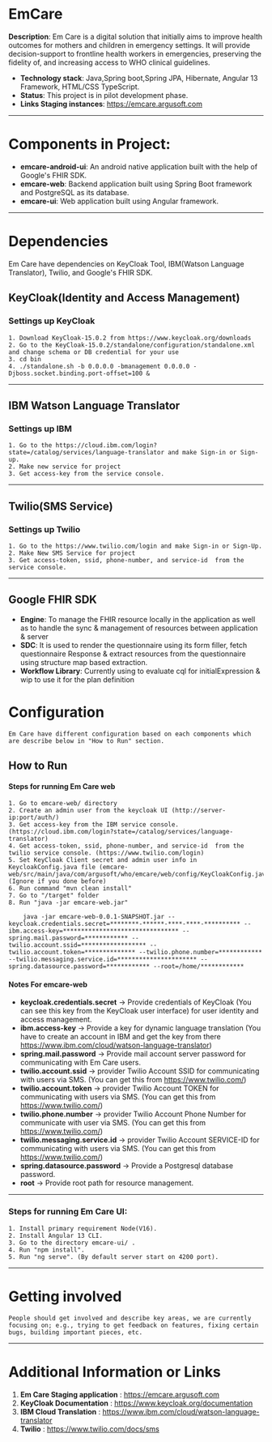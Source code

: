# EmCare

 **Description**: Em Care is a digital solution that initially aims to improve health outcomes for mothers and children in emergency settings. It will provide decision-support to frontline health workers in emergencies, preserving the fidelity of, and increasing access to WHO clinical guidelines.

   - **Technology stack**: Java,Spring boot,Spring JPA, Hibernate, Angular 13 Framework, HTML/CSS TypeScript.
   - **Status**: This project is in pilot development phase.
   - **Links Staging instances**: https://emcare.argusoft.com
***
# Components in Project:

- **emcare-android-ui**: An android native application built with the help of Google's FHIR SDK.
- **emcare-web**: Backend application built using Spring Boot framework and PostgreSQL as its database.
- **emcare-ui**: Web application built using Angular framework.
*** 
# Dependencies

Em Care have dependencies on KeyCloak Tool, IBM(Watson Language Translator), Twilio, and Google's FHIR SDK.
## **KeyCloak(Identity and Access Management)**
### Settings up KeyCloak
    1. Download KeyCloak-15.0.2 from https://www.keycloak.org/downloads
    2. Go to the KeyCloak-15.0.2/standalone/configuration/standalone.xml and change schema or DB credential for your use
    3. cd bin 
    4. ./standalone.sh -b 0.0.0.0 -bmanagement 0.0.0.0 -Djboss.socket.binding.port-offset=100 &
***

## **IBM Watson Language Translator**
### Settings up IBM
    1. Go to the https://cloud.ibm.com/login?state=/catalog/services/language-translator and make Sign-in or Sign-up.
    2. Make new service for project
    3. Get access-key from the service console.
***

## **Twilio(SMS Service)**
### Settings up Twilio
    1. Go to the https://www.twilio.com/login and make Sign-in or Sign-Up.
    2. Make New SMS Service for project
    3. Get access-token, ssid, phone-number, and service-id  from the service console.
***
## **Google FHIR SDK**
 - **Engine**: To manage the FHIR resource locally in the application as well as to handle the sync & management of resources between   application & server
 - **SDC**: It is used to render the questionnaire using its form filler, fetch questionnaire Response & extract resources from the questionnaire using structure map based extraction.
 - **Workflow Library**: Currently using to evaluate cql for initialExpression & wip to use it for the plan definition

# Configuration
    Em Care have different configuration based on each components which are describe below in "How to Run" section. 
## How to Run
#### Steps for running Em Care web

    1. Go to emcare-web/ directory
    2. Create an admin user from the keycloak UI (http://server-ip:port/auth/)
    3. Get access-key from the IBM service console. (https://cloud.ibm.com/login?state=/catalog/services/language-translator)
    4. Get access-token, ssid, phone-number, and service-id  from the twilio service console. (https://www.twilio.com/login)
    5. Set KeyCloak Client secret and admin user info in KeycloakConfig.java file (emcare-web/src/main/java/com/argusoft/who/emcare/web/config/KeyCloakConfig.java)(Ignore if you done before)
    6. Run command "mvn clean install"
    7. Go to "/target" folder
    8. Run "java -jar emcare-web.jar"

        java -jar emcare-web-0.0.1-SNAPSHOT.jar --keycloak.credentials.secret=********-******-****-****-********** --ibm.access-key=******************************** --spring.mail.password=************ --twilio.account.ssid=****************** --twilio.account.token=************** --twilio.phone.number=************ --twilio.messaging.service.id=********************** --spring.datasource.password=************ --root=/home/************

#### Notes For emcare-web

- **keycloak.credentials.secret** -> Provide credentials of KeyCloak (You can see this key from the KeyCloak user interface) for user identity and access management.
- **ibm.access-key** -> Provide a key for dynamic language translation (You have to create an account in IBM and get the key from there https://www.ibm.com/cloud/watson-language-translator)
- **spring.mail.password** -> Provide mail account server password for communicating with Em Care users.
- **twilio.account.ssid** -> provider Twilio Account SSID for communicating with users via SMS. (You can get this from https://www.twilio.com/)
- **twilio.account.token** -> provider Twilio Account TOKEN for communicating with users via SMS. (You can get this from https://www.twilio.com/)
- **twilio.phone.number** -> provider Twilio Account Phone Number for communicate with user via SMS. (You can get this from https://www.twilio.com/)
- **twilio.messaging.service.id** -> provider Twilio Account SERVICE-ID for communicating with users via SMS. (You can get this from https://www.twilio.com/)
- **spring.datasource.password** -> Provide a Postgresql database password.
- **root** -> Provide root path for resource management.
***

### **Steps for running Em Care UI**: 

    1. Install primary requirement Node(V16).
    2. Install Angular 13 CLI.
    3. Go to the directory emcare-ui/ .
    4. Run "npm install".
    5. Run "ng serve". (By default server start on 4200 port).
***
# Getting involved
    People should get involved and describe key areas, we are currently focusing on; e.g., trying to get feedback on features, fixing certain bugs, building important pieces, etc.
***
# Additional Information or Links
1. **Em Care Staging application** : https://emcare.argusoft.com
2. **KeyCloak Documentation** : https://www.keycloak.org/documentation
3. **IBM Cloud Translation** : https://www.ibm.com/cloud/watson-language-translator
3. **Twilio** : https://www.twilio.com/docs/sms

